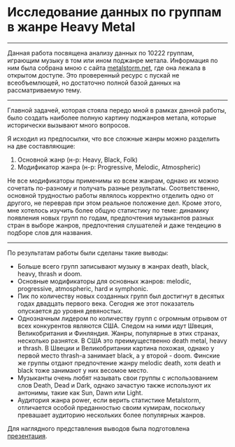 # Исследование данных по группам в жанре Heavy Metal

---

Данная работа посвящена анализу данных по 10222 группам, играющим музыку в том или ином поджанре метала. Информация по ним была собрана мною с сайта <a href="https://metalstorm.net/home/">metalstorm.net</a>, где она лежала в открытом доступе. Это проверенный ресурс с пускай не всеобъемлющей, но достаточно полной базой данных на рассматриваемую тему. 

--- 

Главной задачей, которая стояла передо мной в рамках данной работы, было создать наиболее полную картину поджанров метала, которые исторически вызывают много вопросов. 

Я исходил из предпосылки, что все сложные жанры можно разделить на две составляющие:
   1. Основной жанр (н-р: Heavy, Black, Folk)
   2. Модификатор жанра (н-р: Progressive, Melodic, Atmospheric)

Не все модификаторы применимы ко всем жанрам, однако их можно сочетать по-разному и получать разные результаты. Соответственно, основной трудностью работы являлось корректно отделить одно от другого, не переврав при этом реальное положение дел. Кроме этого, мне хотелось изучить более общую статистику по теме: динамику появления новых групп по годам, предпочтения музыкантов разных стран в выборе жанров, предпочтения слушателей и даже тендецию в подборе слов для названия. 

---

По результатам работы были сделаны такие выводы:
- Больше всего групп записывают музыку в жанрах death, black, heavy, thrash и doom.
- Основные модификаторы для основных жанров: melodic, progressive, atmospheric, hard и symphonic.
- Пик по количеству новых созданных групп был достигнут в десятых годах двадцать первого века. Сегодня же этот показатель опускается до уровня девяностых.
- Однозначным лидером по количеству групп с огромным отрывом от всех конкурентов являются США. Следом на ними идут Швеция, Великобритания и Финляндия. Жанры, популярные в этих странах, несколько разнятся. В США это преимущественно death metal, heavy и thrash. В Швеции и Великобритании картина похожая, однако у первой место thrash-а занимает black, а у второй - doom. Финские же группы отдают предпочтение жанру melodic death, хотя death и black тоже занимают у них весомое место.
- Музыканты очень любят называть свои группы с использованием слов Death, Dead и Dark, однако зачастую также используют их антонимы, такие как Sun, Dawn или Light.
- Аудитория жанра power, если верить статистике Metalstorm, отличается особой преданностью своим кумирам, поскольку превашает аудиторию нескольких более популярных жанров.

Для наглядного представления выводов была подготовлена <a href="https://drive.google.com/file/d/1dDXezGgFcJNCcX_xQHhcAlYB48YQDuaQ/view?usp=sharing">презентация</a>.
